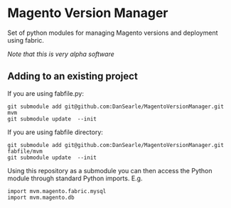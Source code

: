 Magento Version Manager
=======================

Set of python modules for managing Magento versions and deployment using fabric.

*Note that this is very alpha software*

Adding to an existing project
-----------------------------

If you are using fabfile.py:
```
git submodule add git@github.com:DanSearle/MagentoVersionManager.git mvm
git submodule update  --init
```

If you are using fabfile directory:
```
git submodule add git@github.com:DanSearle/MagentoVersionManager.git fabfile/mvm
git submodule update  --init
```

Using this repository as a submodule you can then access the Python module
through standard Python imports. E.g.
```
import mvm.magento.fabric.mysql
import mvm.magento.db
```
